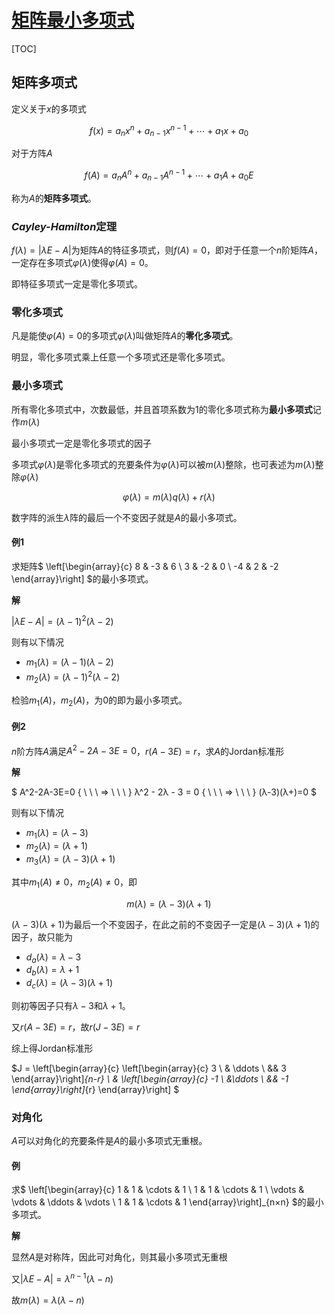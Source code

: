 <link rel='stylesheet' href='../../../style/index.css'>
<script src='../../../style/index.js'></script>

# [矩阵最小多项式](../index.html)

[TOC]

## 矩阵多项式

定义关于$x$的多项式

$$f(x) = a_{n}x^{n} + a_{n-1}x^{n-1} + \cdots + a_{1}x^{} + a_{0}$$

对于方阵$A$

$$f(A) = a_{n}A^{n} + a_{n-1}A^{n-1} + \cdots + a_{1}A^{} + a_{0}E$$

称为$A$的**矩阵多项式**。

### *Cayley-Hamilton*定理

$f(λ) = |λE-A|$为矩阵$A$的特征多项式，则$f(A) = 0$，即对于任意一个$n$阶矩阵$A$，一定存在多项式$\varphi(λ)$使得$\varphi(A)=0$。

即特征多项式一定是零化多项式。

### 零化多项式

凡是能使$\varphi(A)=0$的多项式$\varphi(λ)$叫做矩阵$A$的**零化多项式**。

明显，零化多项式乘上任意一个多项式还是零化多项式。

### 最小多项式

所有零化多项式中，次数最低，并且首项系数为$1$的零化多项式称为**最小多项式**记作$m(λ)$

最小多项式一定是零化多项式的因子

多项式$\varphi(λ)$是零化多项式的充要条件为$\varphi(λ)$可以被$m(λ)$整除，也可表述为$m(λ)$整除$\varphi(λ)$

$$\varphi(λ) = m(λ)q(λ) + r(λ)$$

<span class='highlight'>数字阵的派生$λ$阵的最后一个不变因子就是$A$的最小多项式。</span>

#### 例1

求矩阵$
    \left[\begin{array}{c}
        8  & -3 & 6
    \\  3  & -2 & 0
    \\  -4 & 2  & -2
    \end{array}\right]
$的最小多项式。

**解**

$|λE-A| = (λ-1)^2(λ-2)$

则有以下情况

- $m_1(λ) = (λ-1)(λ-2)$
- $m_2(λ) = (λ-1)^2(λ-2)$

检验$m_1(A)$，$m_2(A)$，为$0$的即为最小多项式。

#### 例2

$n$阶方阵$A$满足$A^2-2A-3E=0$，$r(A-3E)=r$，求$A$的Jordan标准形

**解**

$
    A^2-2A-3E=0
    { \ \ \ ⇒ \ \ \ }
    λ^2 - 2λ - 3 = 0
    { \ \ \ ⇒ \ \ \ }
    (λ-3)(λ+)=0
$

则有以下情况

- $m_1(λ) = (λ-3)$
- $m_2(λ) = (λ+1)$
- $m_3(λ) = (λ-3)(λ+1)$

其中$m_1(A)≠0$，$m_2(A)≠0$，即

$$m(λ) = (λ-3)(λ+1)$$

$(λ-3)(λ+1)$为最后一个不变因子，在此之前的不变因子一定是$(λ-3)(λ+1)$的因子，故只能为

- $d_a(λ) = λ-3$
- $d_b(λ) = λ+1$
- $d_c(λ) = (λ-3)(λ+1)$

则初等因子只有$λ-3$和$λ+1$。

又$r(A-3E)=r$，故$r(J-3E)=r$

综上得Jordan标准形

$J = 
    \left[\begin{array}{c}
        \left[\begin{array}{c}
            3
        \\  & \ddots
        \\  && 3
        \end{array}\right]_{n-r}
        \\ &
        \left[\begin{array}{c}
            -1
        \\  &\ddots
        \\  && -1
        \end{array}\right]_{r}
    \end{array}\right]
$

### 对角化

$A$可以对角化的充要条件是$A$的最小多项式无重根。

#### 例

求$
    \left[\begin{array}{c}
        1 & 1 & \cdots & 1
    \\  1 & 1 & \cdots & 1
    \\  \vdots & \vdots & \ddots & \vdots
    \\  1 & 1 & \cdots & 1
    \end{array}\right]_{n×n}
$的最小多项式。

**解**

显然$A$是对称阵，因此可对角化，则其最小多项式无重根

又$|λE-A| = λ^{n-1}(λ-n)$

故$m(λ) = λ(λ-n)$


